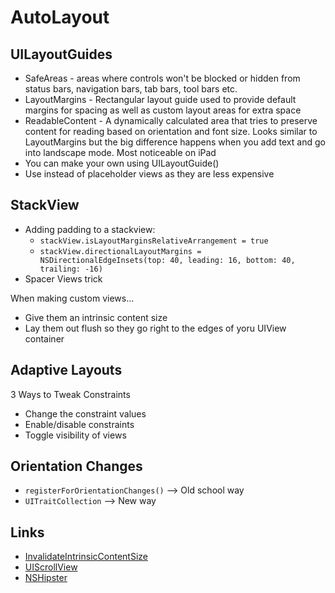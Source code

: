 # AutoLayout


## UILayoutGuides

* SafeAreas - areas where controls won't be blocked or hidden from status bars, navigation bars, tab bars, tool bars etc.
* LayoutMargins - Rectangular layout guide used to provide default margins for spacing as well as custom layout areas for extra space
* ReadableContent - A dynamically calculated area that tries to preserve content for reading based on orientation and font size. Looks similar to LayoutMargins but the big difference happens when you add text and go into landscape mode. Most noticeable on iPad
* You can make your own using UILayoutGuide()
* Use instead of placeholder views as they are less expensive


## StackView

* Adding padding to a stackview:
	* `stackView.isLayoutMarginsRelativeArrangement = true`
	* `stackView.directionalLayoutMargins = NSDirectionalEdgeInsets(top: 40, leading: 16, bottom: 40, trailing: -16)`
* Spacer Views trick

When making custom views... 

* Give them an intrinsic content size
* Lay them out flush so they go right to the edges of yoru UIView container

## Adaptive Layouts

3 Ways to Tweak Constraints

* Change the constraint values
* Enable/disable constraints
* Toggle visibility of views

## Orientation Changes

* `registerForOrientationChanges()` --> Old school way
* `UITraitCollection` --> New way

## Links

* [InvalidateIntrinsicContentSize](https://developer.apple.com/documentation/uikit/uiview/1622457-invalidateintrinsiccontentsize)
* [UIScrollView](https://developer.apple.com/documentation/uikit/uiscrollview)
* [NSHipster](https://nshipster.com/uistackview/)

